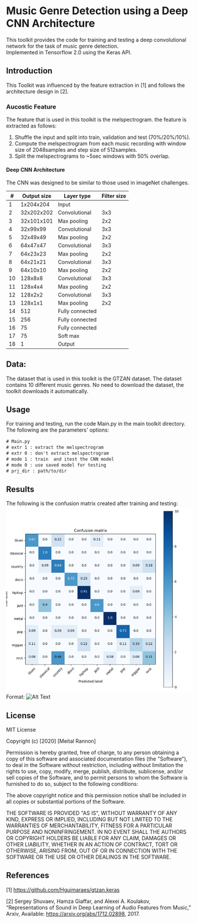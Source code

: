 # Music Genre Detection using a Deep CNN Architecture
This toolkit provides the code for training and testing a deep convolutional network for the task of music genre detection.  
Implemented in Tensorflow 2.0 using the Keras API.

## Introduction
This Toolkit was influenced by the feature extraction in [1] and follows the architecture design in [2].  


### Aucostic Feature
The feature that is used in this toolkit is the melspectrogram. the feature is extracted as follows:  
1. Shuffle the input and split into train, validation and test (70%/20%/10%).
2. Compute the melspectrogram from each music recording with window size of 2048samples and step size of 512samples.
3. Split the melspectrograms to ~5sec windows with 50% overlap.


#### Deep CNN Architecture
The CNN was designed to be similar to those used in imageNet challenges.    

| #  | Output size | Layer type | Filter size |
| --- | --- | --- | --- |
| 1 | 1x204x204 | Input | |
| 2 | 32x202x202 | Convolutional | 3x3 |
| 3 | 32x101x101 | Max pooling | 2x2 |
| 4 | 32x99x99 | Convolutional | 3x3 |
| 5 | 32x49x49 | Max pooling | 2x2 |
| 6 | 64x47x47 | Convolutional | 3x3 |
| 7 | 64x23x23 | Max pooling | 2x2 |
| 8 | 64x21x21 | Convolutional | 3x3 |
| 9 | 64x10x10 | Max pooling | 2x2 |
| 10 | 128x8x8 | Convolutional | 3x3 |
| 11 | 128x4x4 | Max pooling | 2x2 |
| 12 | 128x2x2 | Convolutional | 3x3 |
| 13 | 128x1x1 | Max pooling | 2x2 |
| 14 | 512 | Fully connected | |
| 15 | 256 | Fully connected | |
| 16 | 75 | Fully connected | |
| 17 | 75 | Soft max | |
| 18 | 1 | Output | |


## Data:
The dataset that is used in this toolkit is the GTZAN dataset. The dataset contains 10 different music genres. No need to download the dataset, the toolkit downloads it automatically.


## Usage
For training and testing, run the code Main.py in the main toolkit directory. The following are the parameters' options:  

```
# Main.py
# extr 1 : extract the melspectrogram
# extr 0 : don't extract melspectrogram
# mode 1 : train  and itest the CNN model
# mode 0 : use saved model for testing
# prj_dir : path/to/dir

```

## Results
The following is the confusion matrix created after training and testing:
![confusion matrix](/figs/confusion_matrix.png)
Format: ![Alt Text](url)

## License
MIT License

Copyright (c) [2020] [Meital Rannon]

Permission is hereby granted, free of charge, to any person obtaining a copy
of this software and associated documentation files (the "Software"), to deal
in the Software without restriction, including without limitation the rights
to use, copy, modify, merge, publish, distribute, sublicense, and/or sell
copies of the Software, and to permit persons to whom the Software is
furnished to do so, subject to the following conditions:

The above copyright notice and this permission notice shall be included in all
copies or substantial portions of the Software.

THE SOFTWARE IS PROVIDED "AS IS", WITHOUT WARRANTY OF ANY KIND, EXPRESS OR
IMPLIED, INCLUDING BUT NOT LIMITED TO THE WARRANTIES OF MERCHANTABILITY,
FITNESS FOR A PARTICULAR PURPOSE AND NONINFRINGEMENT. IN NO EVENT SHALL THE
AUTHORS OR COPYRIGHT HOLDERS BE LIABLE FOR ANY CLAIM, DAMAGES OR OTHER
LIABILITY, WHETHER IN AN ACTION OF CONTRACT, TORT OR OTHERWISE, ARISING FROM,
OUT OF OR IN CONNECTION WITH THE SOFTWARE OR THE USE OR OTHER DEALINGS IN THE
SOFTWARE.


## References
[1] https://github.com/Hguimaraes/gtzan.keras

[2] Sergey Shuvaev, Hamza Giaffar, and Alexei A. Koulakov, “Representations of Sound in Deep Learning of Audio
Features from Music,” Arxiv, Available: https://arxiv.org/abs/1712.02898, 2017.
